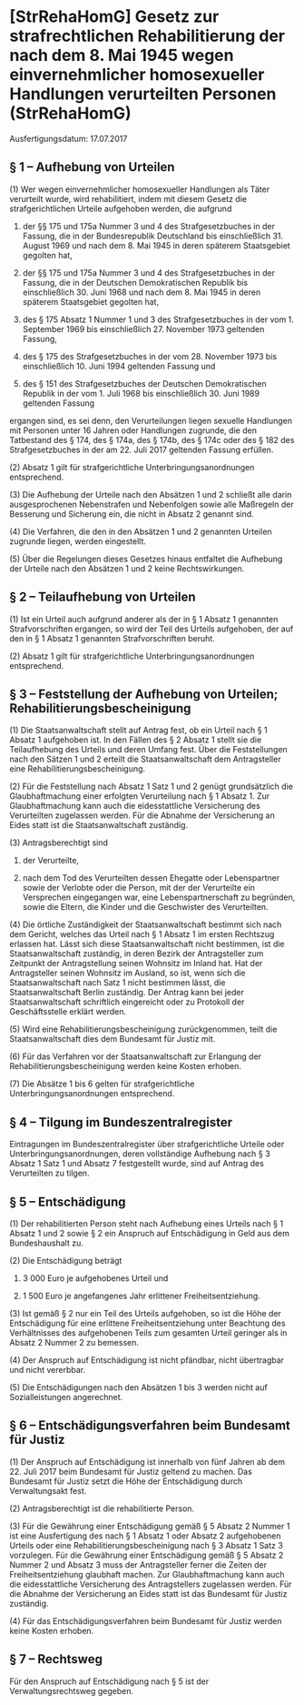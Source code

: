 # [StrRehaHomG] Gesetz zur strafrechtlichen Rehabilitierung der nach dem 8. Mai 1945 wegen einvernehmlicher homosexueller Handlungen verurteilten Personen  (StrRehaHomG)

Ausfertigungsdatum: 17.07.2017

 

## § 1 – Aufhebung von Urteilen

(1) Wer wegen einvernehmlicher homosexueller Handlungen als Täter verurteilt wurde, wird rehabilitiert, indem mit diesem Gesetz die strafgerichtlichen Urteile aufgehoben werden, die aufgrund

1. der §§ 175 und 175a Nummer 3 und 4 des Strafgesetzbuches in der Fassung, die in der Bundesrepublik Deutschland bis einschließlich 31. August 1969 und nach dem 8. Mai 1945 in deren späterem Staatsgebiet gegolten hat,

2. der §§ 175 und 175a Nummer 3 und 4 des Strafgesetzbuches in der Fassung, die in der Deutschen Demokratischen Republik bis einschließlich 30. Juni 1968 und nach dem 8. Mai 1945 in deren späterem Staatsgebiet gegolten hat,

3. des § 175 Absatz 1 Nummer 1 und 3 des Strafgesetzbuches in der vom 1. September 1969 bis einschließlich 27. November 1973 geltenden Fassung,

4. des § 175 des Strafgesetzbuches in der vom 28. November 1973 bis einschließlich 10. Juni 1994 geltenden Fassung und

5. des § 151 des Strafgesetzbuches der Deutschen Demokratischen Republik in der vom 1. Juli 1968 bis einschließlich 30. Juni 1989 geltenden Fassung

ergangen sind, es sei denn, den Verurteilungen liegen sexuelle Handlungen mit Personen unter 16 Jahren oder Handlungen zugrunde, die den Tatbestand des § 174, des § 174a, des § 174b, des § 174c oder des § 182 des Strafgesetzbuches in der am 22. Juli 2017 geltenden Fassung erfüllen.

(2) Absatz 1 gilt für strafgerichtliche Unterbringungsanordnungen entsprechend.

(3) Die Aufhebung der Urteile nach den Absätzen 1 und 2 schließt alle darin ausgesprochenen Nebenstrafen und Nebenfolgen sowie alle Maßregeln der Besserung und Sicherung ein, die nicht in Absatz 2 genannt sind.

(4) Die Verfahren, die den in den Absätzen 1 und 2 genannten Urteilen zugrunde liegen, werden eingestellt.

(5) Über die Regelungen dieses Gesetzes hinaus entfaltet die Aufhebung der Urteile nach den Absätzen 1 und 2 keine Rechtswirkungen.


## § 2 – Teilaufhebung von Urteilen

(1) Ist ein Urteil auch aufgrund anderer als der in § 1 Absatz 1 genannten Strafvorschriften ergangen, so wird der Teil des Urteils aufgehoben, der auf den in § 1 Absatz 1 genannten Strafvorschriften beruht.

(2) Absatz 1 gilt für strafgerichtliche Unterbringungsanordnungen entsprechend.


## § 3 – Feststellung der Aufhebung von Urteilen; Rehabilitierungsbescheinigung

(1) Die Staatsanwaltschaft stellt auf Antrag fest, ob ein Urteil nach § 1 Absatz 1 aufgehoben ist. In den Fällen des § 2 Absatz 1 stellt sie die Teilaufhebung des Urteils und deren Umfang fest. Über die Feststellungen nach den Sätzen 1 und 2 erteilt die Staatsanwaltschaft dem Antragsteller eine Rehabilitierungsbescheinigung.

(2) Für die Feststellung nach Absatz 1 Satz 1 und 2 genügt grundsätzlich die Glaubhaftmachung einer erfolgten Verurteilung nach § 1 Absatz 1. Zur Glaubhaftmachung kann auch die eidesstattliche Versicherung des Verurteilten zugelassen werden. Für die Abnahme der Versicherung an Eides statt ist die Staatsanwaltschaft zuständig.

(3) Antragsberechtigt sind

1. der Verurteilte,

2. nach dem Tod des Verurteilten dessen Ehegatte oder Lebenspartner sowie der Verlobte oder die Person, mit der der Verurteilte ein Versprechen eingegangen war, eine Lebenspartnerschaft zu begründen, sowie die Eltern, die Kinder und die Geschwister des Verurteilten.

(4) Die örtliche Zuständigkeit der Staatsanwaltschaft bestimmt sich nach dem Gericht, welches das Urteil nach § 1 Absatz 1 im ersten Rechtszug erlassen hat. Lässt sich diese Staatsanwaltschaft nicht bestimmen, ist die Staatsanwaltschaft zuständig, in deren Bezirk der Antragsteller zum Zeitpunkt der Antragstellung seinen Wohnsitz im Inland hat. Hat der Antragsteller seinen Wohnsitz im Ausland, so ist, wenn sich die Staatsanwaltschaft nach Satz 1 nicht bestimmen lässt, die Staatsanwaltschaft Berlin zuständig. Der Antrag kann bei jeder Staatsanwaltschaft schriftlich eingereicht oder zu Protokoll der Geschäftsstelle erklärt werden.

(5) Wird eine Rehabilitierungsbescheinigung zurückgenommen, teilt die Staatsanwaltschaft dies dem Bundesamt für Justiz mit.

(6) Für das Verfahren vor der Staatsanwaltschaft zur Erlangung der Rehabilitierungsbescheinigung werden keine Kosten erhoben.

(7) Die Absätze 1 bis 6 gelten für strafgerichtliche Unterbringungsanordnungen entsprechend.


## § 4 – Tilgung im Bundeszentralregister

Eintragungen im Bundeszentralregister über strafgerichtliche Urteile oder Unterbringungsanordnungen, deren vollständige Aufhebung nach § 3 Absatz 1 Satz 1 und Absatz 7 festgestellt wurde, sind auf Antrag des Verurteilten zu tilgen.


## § 5 – Entschädigung

(1) Der rehabilitierten Person steht nach Aufhebung eines Urteils nach § 1 Absatz 1 und 2 sowie § 2 ein Anspruch auf Entschädigung in Geld aus dem Bundeshaushalt zu.

(2) Die Entschädigung beträgt

1. 3 000 Euro je aufgehobenes Urteil und

2. 1 500 Euro je angefangenes Jahr erlittener Freiheitsentziehung.

(3) Ist gemäß § 2 nur ein Teil des Urteils aufgehoben, so ist die Höhe der Entschädigung für eine erlittene Freiheitsentziehung unter Beachtung des Verhältnisses des aufgehobenen Teils zum gesamten Urteil geringer als in Absatz 2 Nummer 2 zu bemessen.

(4) Der Anspruch auf Entschädigung ist nicht pfändbar, nicht übertragbar und nicht vererbbar.

(5) Die Entschädigungen nach den Absätzen 1 bis 3 werden nicht auf Sozialleistungen angerechnet.


## § 6 – Entschädigungsverfahren beim Bundesamt für Justiz

(1) Der Anspruch auf Entschädigung ist innerhalb von fünf Jahren ab dem 22. Juli 2017 beim Bundesamt für Justiz geltend zu machen. Das Bundesamt für Justiz setzt die Höhe der Entschädigung durch Verwaltungsakt fest.

(2) Antragsberechtigt ist die rehabilitierte Person.

(3) Für die Gewährung einer Entschädigung gemäß § 5 Absatz 2 Nummer 1 ist eine Ausfertigung des nach § 1 Absatz 1 oder Absatz 2 aufgehobenen Urteils oder eine Rehabilitierungsbescheinigung nach § 3 Absatz 1 Satz 3 vorzulegen. Für die Gewährung einer Entschädigung gemäß § 5 Absatz 2 Nummer 2 und Absatz 3 muss der Antragsteller ferner die Zeiten der Freiheitsentziehung glaubhaft machen. Zur Glaubhaftmachung kann auch die eidesstattliche Versicherung des Antragstellers zugelassen werden. Für die Abnahme der Versicherung an Eides statt ist das Bundesamt für Justiz zuständig.

(4) Für das Entschädigungsverfahren beim Bundesamt für Justiz werden keine Kosten erhoben.


## § 7 – Rechtsweg

Für den Anspruch auf Entschädigung nach § 5 ist der Verwaltungsrechtsweg gegeben.
